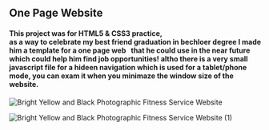 <h2>One Page Website</h2>

<h4> This project was for HTML5 & CSS3 practice, </br>
  as a way to celebrate my best friend graduation in bechloer degree I made him a template for a one page web &nbsp; 
  that he could use in the near future which could help him find job opportunities! 
altho there is a very small javascript file for a hideen navigation which is used for a tablet/phone mode, you can exam it
when you minimaze the window size of the website. </h4>

![Bright Yellow and Black Photographic Fitness Service Website](https://user-images.githubusercontent.com/112869651/200921300-a7ffaeea-4b9d-48d7-b1bb-e4a545f70aa0.jpg)


![Bright Yellow and Black Photographic Fitness Service Website (1)](https://user-images.githubusercontent.com/112869651/200923367-c53ebe3b-bbee-4711-a2b3-bb78430028d8.jpg)
